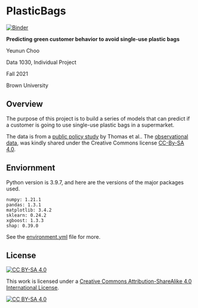 # PlasticBags

[![Binder](https://mybinder.org/badge_logo.svg)](https://mybinder.org/v2/gh/yeununchoo/plasticbags/main)

**Predicting green customer behavior to avoid single-use plastic bags**

Yeunun Choo 

Data 1030, Individual Project

Fall 2021

Brown University

## Overview

The purpose of this project is to build a series of models that can predict if a customer is going to use single-use plastic bags in a supermarket. 

The data is from a [public policy study](https://dx.doi.org/10.3389/fpsyg.2019.00266) by Thomas et al.. The [observational data](https://dx.doi.org/10.5255/UKDA-SN-852642), was kindly shared under the Creative Commons license [CC-By-SA 4.0](https://creativecommons.org/licenses/by-sa/4.0/). 

## Enviornment

Python version is 3.9.7, and here are the versions of the major packages used. 

```
numpy: 1.21.1
pandas: 1.3.1
matplotlib: 3.4.2
sklearn: 0.24.2
xgboost: 1.3.3
shap: 0.39.0
```

See the [environment.yml](https://github.com/yeununchoo/plasticbags/blob/main/environment.yml) file for more.

## License

[![CC BY-SA 4.0][cc-by-sa-shield]][cc-by-sa]

This work is licensed under a
[Creative Commons Attribution-ShareAlike 4.0 International License][cc-by-sa].

[![CC BY-SA 4.0][cc-by-sa-image]][cc-by-sa]

[cc-by-sa]: http://creativecommons.org/licenses/by-sa/4.0/
[cc-by-sa-image]: https://licensebuttons.net/l/by-sa/4.0/88x31.png
[cc-by-sa-shield]: https://img.shields.io/badge/License-CC%20BY--SA%204.0-lightgrey.svg
